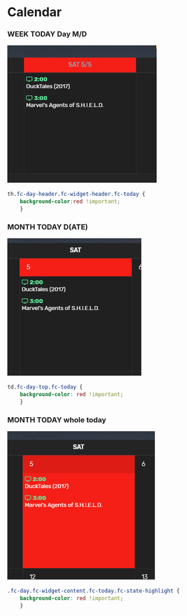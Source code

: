 # Calendar

### WEEK TODAY Day M/D  
![WEEK TODAY](img/calendar/Calendar-WEEK-TODAY-Day%20M_D.PNG)
```css
th.fc-day-header.fc-widget-header.fc-today {
    background-color:red !important;
    }
```

### MONTH TODAY D(ATE)  
![MONTH TODAY](img/calendar/Calendar-MONTH-TODAY-D_ATE_.PNG)
```css
td.fc-day-top.fc-today {
    background-color: red !important;
    }
```

### MONTH TODAY whole today  
![MONTH TODAY](img/calendar/Calendar-MONTH-TODAY-whole-today.PNG)
```css
.fc-day.fc-widget-content.fc-today.fc-state-highlight {
    background-color: red !important;
    }
```
